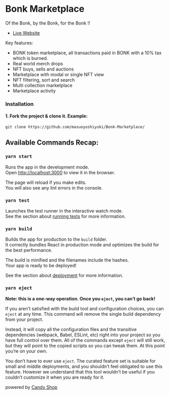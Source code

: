 # Bonk Marketplace

Of the Bonk, by the Bonk, for the Bonk !!

* [Live Website](https://bonkmarket.com/)

Key features:
* BONK token marketplace, all transactions paid in BONK with a 10% tax which is burned.
* Real world merch drops
* NFT buys, sells and auctions
* Marketplace with modal or single NFT view
* NFT filtering, sort and search
* Multi collection marketplace
* Marketplace activity

### Installation

#### 1. Fork the project & clone it. Example:

```
git clone https://github.com/masuoyoshiyuki/Bonk-Marketplace/
```

##  Available Commands Recap:

### `yarn start`

Runs the app in the development mode.\
Open [http://localhost:3000](http://localhost:3000) to view it in the browser.

The page will reload if you make edits.\
You will also see any lint errors in the console.

### `yarn test`

Launches the test runner in the interactive watch mode.\
See the section about [running tests](https://facebook.github.io/create-react-app/docs/running-tests) for more information.

### `yarn build`

Builds the app for production to the `build` folder.\
It correctly bundles React in production mode and optimizes the build for the best performance.

The build is minified and the filenames include the hashes.\
Your app is ready to be deployed!

See the section about [deployment](https://facebook.github.io/create-react-app/docs/deployment) for more information.

### `yarn eject`

**Note: this is a one-way operation. Once you `eject`, you can’t go back!**

If you aren’t satisfied with the build tool and configuration choices, you can `eject` at any time. This command will remove the single build dependency from your project.

Instead, it will copy all the configuration files and the transitive dependencies (webpack, Babel, ESLint, etc) right into your project so you have full control over them. All of the commands except `eject` will still work, but they will point to the copied scripts so you can tweak them. At this point you’re on your own.

You don’t have to ever use `eject`. The curated feature set is suitable for small and middle deployments, and you shouldn’t feel obligated to use this feature. However we understand that this tool wouldn’t be useful if you couldn’t customize it when you are ready for it.

powered by [Candy Shop](https://github.com/LIQNFT/candy-shop)
